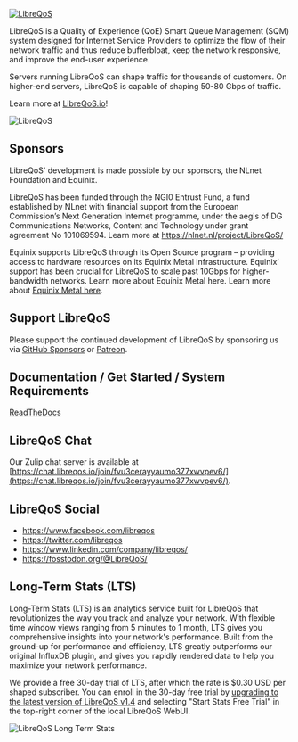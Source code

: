<a href="https://libreqos.io/"><img alt="LibreQoS" src="https://user-images.githubusercontent.com/22501920/202913614-4ff2e506-e645-4a94-9918-d512905ab290.png"></a>

LibreQoS is a Quality of Experience (QoE) Smart Queue Management (SQM) system designed for Internet Service Providers to optimize the flow of their network traffic and thus reduce bufferbloat, keep the network responsive, and improve the end-user experience.

Servers running LibreQoS can shape traffic for thousands of customers. On higher-end servers, LibreQoS is capable of shaping 50-80 Gbps of traffic.

Learn more at [LibreQoS.io](https://libreqos.io/)!

<img alt="LibreQoS" src="https://user-images.githubusercontent.com/22501920/223866474-603e1112-e2e6-4c67-93e4-44c17b1b7c43.png"></a>

## Sponsors

LibreQoS' development is made possible by our sponsors, the NLnet Foundation and Equinix.

LibreQoS has been funded through the NGI0 Entrust Fund, a fund established by NLnet with financial support from the European Commission’s Next Generation Internet programme, under the aegis of DG Communications Networks, Content and Technology under grant agreement No 101069594. Learn more at https://nlnet.nl/project/LibreQoS/

Equinix supports LibreQoS through its Open Source program – providing access to hardware resources on its Equinix Metal infrastructure. Equinix’ support has been crucial for LibreQoS to scale past 10Gbps for higher-bandwidth networks. Learn more about Equinix Metal here.
Learn more about [Equinix Metal here](https://deploy.equinix.com/metal/).

## Support LibreQoS

Please support the continued development of LibreQoS by sponsoring us via [GitHub Sponsors](https://github.com/sponsors/LibreQoE) or [Patreon](https://patreon.com/libreqos).

## Documentation / Get Started / System Requirements

[ReadTheDocs](https://libreqos.readthedocs.io/en/latest/)

## LibreQoS Chat

Our Zulip chat server is available at [https://chat.libreqos.io/join/fvu3cerayyaumo377xwvpev6/](https://chat.libreqos.io/join/fvu3cerayyaumo377xwvpev6/).

## LibreQoS Social
- https://www.facebook.com/libreqos
- https://twitter.com/libreqos
- https://www.linkedin.com/company/libreqos/
- https://fosstodon.org/@LibreQoS/

## Long-Term Stats (LTS)

Long-Term Stats (LTS) is an analytics service built for LibreQoS that revolutionizes the way you track and analyze your network.
With flexible time window views ranging from 5 minutes to 1 month, LTS gives you comprehensive insights into your network's performance.
Built from the ground-up for performance and efficiency, LTS greatly outperforms our original InfluxDB plugin, and gives you rapidly rendered data to help you maximize your network performance.

We provide a free 30-day trial of LTS, after which the rate is $0.30 USD per shaped subscriber.
You can enroll in the 30-day free trial by [upgrading to the latest version of LibreQoS v1.4](https://libreqos.readthedocs.io/en/latest/docs/Updates/update.html) and selecting "Start Stats Free Trial" in the top-right corner of the local LibreQoS WebUI.

<img alt="LibreQoS Long Term Stats" src="https://i0.wp.com/libreqos.io/wp-content/uploads/2023/11/01-Dashboard.png"></a>

